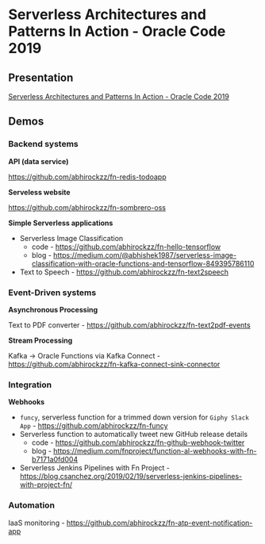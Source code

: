 # Serverless Architectures and Patterns In Action - Oracle Code 2019

## Presentation

[Serverless Architectures and Patterns In Action - Oracle Code 2019](ppt/serverless-architectures-and-patterns-in-action.pdf)

## Demos

### Backend systems

**API (data service)**

https://github.com/abhirockzz/fn-redis-todoapp

**Serveless website**

https://github.com/abhirockzz/fn-sombrero-oss

**Simple Serverless applications**

- Serverless Image Classification
	- code - https://github.com/abhirockzz/fn-hello-tensorflow
	- blog - https://medium.com/@abhishek1987/serverless-image-classification-with-oracle-functions-and-tensorflow-849395786110
- Text to Speech - https://github.com/abhirockzz/fn-text2speech

### Event-Driven systems

**Asynchronous Processing**

Text to PDF converter - https://github.com/abhirockzz/fn-text2pdf-events

**Stream Processing**

Kafka -> Oracle Functions via Kafka Connect - https://github.com/abhirockzz/fn-kafka-connect-sink-connector

### Integration

**Webhooks**

- `funcy`, serverless function for a trimmed down version for `Giphy Slack App` - https://github.com/abhirockzz/fn-funcy
- Serverless function to automatically tweet new GitHub release details
	- code - https://github.com/abhirockzz/fn-github-webhook-twitter
	- blog - https://medium.com/fnproject/function-al-webhooks-with-fn-b7171a0fd004
- Serverless Jenkins Pipelines with Fn Project - https://blog.csanchez.org/2019/02/19/serverless-jenkins-pipelines-with-project-fn/

### Automation

IaaS monitoring - https://github.com/abhirockzz/fn-atp-event-notification-app
